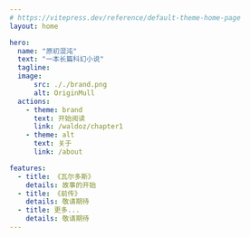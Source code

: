 ```yaml
---
# https://vitepress.dev/reference/default-theme-home-page
layout: home

hero:
  name: "原初混沌"
  text: "一本长篇科幻小说"
  tagline:
  image:
      src: ././brand.png
      alt: OriginMull 
  actions:
    - theme: brand
      text: 开始阅读
      link: /waldoz/chapter1
    - theme: alt
      text: 关于
      link: /about

features:
  - title: 《瓦尔多斯》
    details: 故事的开始
  - title: 《前传》
    details: 敬请期待
  - title: 更多...
    details: 敬请期待
---
```


